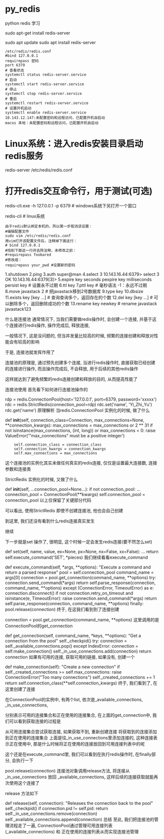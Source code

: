 # py_redis
python redis 学习

sudo apt-get install redis-server

sudo apt update
sudo apt install redis-server

```
/etc/redis/redis.conf
#bind 127.0.0.1
requirepass 密码
port 6379
# 查看状态
systemctl status redis-server.service
# 启动
systemctl start redis-server.service
# 停止
systemctl stop redis-server.service
# 重启
systemctl restart redis-server.service
# 设置开机启动
systemctl enable redis-server.service
10.143.12.147:未配置密码和远程访问，已配置开机自启动
macos 本地：未配置密码和远程访问，已配置开机自启动
```
# Linux系统：进入redis安装目录启动redis服务

redis-server /etc/redis/redis.conf 

# 打开redis交互命令行，用于测试(可选)

redis-cli.exe -h 127.0.0.1 -p 6379 # windows系统下另打开一个窗口

redis-cli # linux系统
```
由于redis默认绑定本机的，所以第一步取消该设置：
#编辑配置文件
sudo vim /etc/redis/redis.conf
用vim打开该配置文件后，注释掉下面这行：
# bind 127.0.0.1
#找到下面这一行并去除注释，未修改之前：
#requirepass foobared
#修改成：
requirepass your_pwd #设置新的密码
```
1.shutdown
2.ping
3.auth super@man
4.select 3
 10.143.16.44:6379> select 3
 OK
 10.143.16.44:6379[3]>
5.expire key seconds
pexpire key milliseconds
persist key # 设置永不过期
6.ttl key
7.pttl key # 毫秒语法 -1：永远不过期
8.move javastack 2 # 把javastack移到2号数据库
9.type key
10.dbsize
11.exists key [key ...] # 查询查询多个，返回存在的个数
12.del key [key ...] # 可以删除多个，返回删除成功的个数
13.rename key newkey # rename javastack javastack123

什么是连接池
通常情况下, 当我们需要做redis操作时, 会创建一个连接, 并基于这个连接进行redis操作, 操作完成后, 释放连接,

一般情况下, 这是没问题的, 但当并发量比较高的时候, 频繁的连接创建和释放对性能会有较高的影响

于是, 连接池就发挥作用了

连接池的原理是, 通过预先创建多个连接, 当进行redis操作时, 直接获取已经创建的连接进行操作, 而且操作完成后, 不会释放, 用于后续的其他redis操作

这样就达到了避免频繁的redis连接创建和释放的目的, 从而提高性能了

连接池使用
首先看下如何进行连接池操作的

rdp = redis.ConnectionPool(host='127.0.0.1', port=6379, password='xxxxx')
rdc = redis.StrictRedis(connection_pool=rdp)
rdc.set('name', 'Yi_Zhi_Yu')
rdc.get('name')
原理解析
当redis.ConnectionPool 实例化的时候, 做了什么

def __init__(self, connection_class=Connection, max_connections=None,
                 **connection_kwargs):
        max_connections = max_connections or 2 ** 31
        if not isinstance(max_connections, (int, long)) or max_connections < 0:
            raise ValueError('"max_connections" must be a positive integer')

        self.connection_class = connection_class
        self.connection_kwargs = connection_kwargs
        self.max_connections = max_connections
这个连接池的实例化其实未做任何真实的redis连接, 仅仅是设置最大连接数, 连接参数和连接类

StrictRedis 实例化的时候, 又做了什么

 def __init__(self, ...connection_pool=None...):
        if not connection_pool:
            ...
            connection_pool = ConnectionPool(**kwargs)
        self.connection_pool = connection_pool
以上仅保留了关键部分代码

可以看出, 使用StrictRedis 即使不创建连接池, 他也会自己创建

到这里, 我们还没有看到什么redis连接真实发生

继续

下一步就是set 操作了, 很明显, 这个时候一定会发生redis连接(要不然怎么set)

def set(self, name, value, ex=None, px=None, nx=False, xx=False):
    ...
    return self.execute_command('SET', *pieces)
我们继续看看execute_command

 def execute_command(self, *args, **options):
        "Execute a command and return a parsed response"
        pool = self.connection_pool
        command_name = args[0]
        connection = pool.get_connection(command_name, **options)
        try:
            connection.send_command(*args)
            return self.parse_response(connection, command_name, **options)
        except (ConnectionError, TimeoutError) as e:
            connection.disconnect()
            if not connection.retry_on_timeout and isinstance(e, TimeoutError):
                raise
            connection.send_command(*args)
            return self.parse_response(connection, command_name, **options)
        finally:
            pool.release(connection)
终于, 在这我们看到到了连接创建

connection = pool.get_connection(command_name, **options)
这里调用的是ConnectionPool的get_connection

def get_connection(self, command_name, *keys, **options):
        "Get a connection from the pool"
        self._checkpid()
        try:
            connection = self._available_connections.pop()
        except IndexError:
            connection = self.make_connection()
        self._in_use_connections.add(connection)
        return connection
如果有可用的连接, 获取可用的链接, 如果没有, 创建一个

def make_connection(self):
        "Create a new connection"
        if self._created_connections >= self.max_connections:
            raise ConnectionError("Too many connections")
        self._created_connections += 1
        return self.connection_class(**self.connection_kwargs)
终于, 我们看到了, 在这里创建了连接

在ConnectionPool的实例中, 有两个list, 依次是_available_connections, _in_use_connections,

分别表示可用的连接集合和正在使用的连接集合, 在上面的get_connection中, 我们可以看到获取连接的过程是

从可用连接集合尝试获取连接,
如果获取不到, 重新创建连接
将获取到的连接添加到正在使用的连接集合
上面是往_in_use_connections里添加连接的, 这种连接表示正在使用中, 那是什么时候将正在使用的连接放回到可用连接列表中的呢

这个还是在execute_command里, 我们可以看到在执行redis操作时, 在finally部分, 会执行一下

pool.release(connection)
连接池对象调用release方法, 将连接从_in_use_connections 放回 _available_connections, 这样后续的连接获取就能再次使用这个连接了

release 方法如下

 def release(self, connection):
        "Releases the connection back to the pool"
        self._checkpid()
        if connection.pid != self.pid:
            return
        self._in_use_connections.remove(connection)
        self._available_connections.append(connection)
总结
至此, 我们把连接池的管理流程走了一遍, ConnectionPool通过管理可用连接列表(_available_connections) 和 正在使用的连接列表从而实现连接池管理

